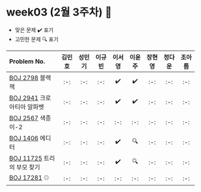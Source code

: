 # week03 (2월 3주차) :pencil:

- 맞은 문제 :heavy_check_mark: 표기
- 고민한 문제 :mag: 표기



|Problem No.|김민호|성민기|이규빈|이서영|이윤주|장현영|정다운|조아름|
|:---------------------------|:-----:|:-----:|:-----:|:-----:|:-----:|:-----:|:-----:|:-----:|
|[BOJ 2798](https://www.acmicpc.net/problem/2798) 블랙잭|:-:|:-:|:-:|:heavy_check_mark:|:heavy_check_mark:|:-:|:-:|:-:|
|[BOJ 2941](https://www.acmicpc.net/problem/2941) 크로아티아 알파벳|:-:|:-:|:-:|:heavy_check_mark:|:heavy_check_mark:|:-:|:-:|:-:|
|[BOJ 2567](https://www.acmicpc.net/problem/2567) 색종이-2|:-:|:-:|:-:|:-:|:-:|:-:|:-:|:-:|
|[BOJ 1406](https://www.acmicpc.net/problem/1406) 에디터|:-:|:-:|:-:|:heavy_check_mark:|:mag:|:-:|:-:|:-:|
|[BOJ 11725](https://www.acmicpc.net/problem/11725) 트리의 부모 찾기|:-:|:-:|:-:|:heavy_check_mark:|:mag:|:-:|:-:|:-:|
|[BOJ 17281](https://www.acmicpc.net/problem/17281) ⚾|:-:|:-:|:-:|:-:|:-:|:-:|:-:|:-:|
